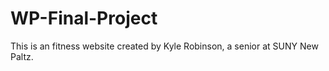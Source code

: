# WP-Final-Project

This is an fitness website created by Kyle Robinson, a senior at SUNY New Paltz.